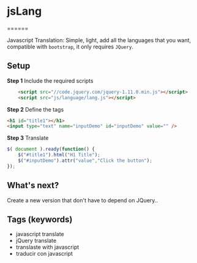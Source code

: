 # jsLang
======

Javascript Translation: Simple, light, add all the languages that you want, compatible with `bootstrap`, it only requires `JQuery`.

## Setup

**Step 1** Include the required scripts

```html
    <script src="//code.jquery.com/jquery-1.11.0.min.js"></script>
    <script src="js/language/lang.js"></script>
```

**Step 2** Define the tags

```html
<h1 id="title1"></h1>
<input type="text" name="inputDemo" id="inputDemo" value="" />
```

**Step 3** Translate

```javascript
$( document ).ready(function() {
    $("#title1").html("H1 Title");
    $("#inputDemo").attr("value","Click the button");
});
```


## What's next?

Create a new version that don't have to depend on JQuery..

## Tags (keywords)

* javascript translate
* jQuery translate
* translaste with javascript
* traducir con javascript
